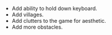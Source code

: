 - Add ability to hold down keyboard.
- Add villages.
- Add clutters to the game for aesthetic.
- Add more obstacles.